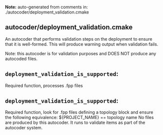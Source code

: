**Note:** auto-generated from comments in: ./autocoder/deployment_validation.cmake

## autocoder/deployment_validation.cmake

An autocoder that performs validation steps on the deployment to ensure that it is well-formed. This will produce
warning output when validation fails.

Note: this autocoder is for validation purposes and DOES NOT produce any autocoded files.


## `deployment_validation_is_supported`:

Required function, processes .fpp files


## `deployment_validation_is_supported`:

Required function, look for .fpp files defining a topology block and ensure the following equivalence:
    ${PROJECT_NAME} == topology name
No files are produced by this autocoder. It runs to validate items as part of the autocoder system.



